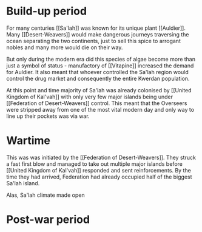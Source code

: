 # Build-up period
For many centuries [[Sa'lah]] was known for its unique plant [[Auldier]]. 
Many [[Desert-Weavers]] would make dangerous journeys traversing the ocean separating the two continents, just to sell this spice to arrogant nobles and many more would die on their way. 

But only during the modern era did this species of algae become more than just a symbol of status - manufactory of [[Vitapine]] increased the demand for Auldier. It also meant that whoever controlled the Sa'lah region would control the drug market and consequently the entire Kwerdan population.

At this point and time majority of Sa'lah was already colonised by [[United Kingdom of Kal'vah]] with only very few major islands being under [[Federation of Desert-Weavers]] control. This meant that the Overseers were stripped away from one of the most vital modern day and only way to line up their pockets was via war.

# Wartime
This was was initiated by the [[Federation of Desert-Weavers]]. They struck a fast first blow and managed to take out multiple major islands before [[United Kingdom of Kal'vah]] responded and sent reinforcements. By the time they had arrived, Federation had already occupied half of the biggest Sa'lah island.

Alas, Sa'lah climate made open 

# Post-war period